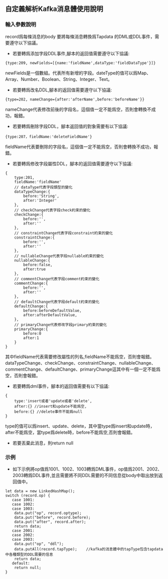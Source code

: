 ## 自定義解析Kafka消息體使用說明
### 輸入參數說明
record爲每條消息的body 要將每條消息轉換爲Tapdata 的DML或DDL事件，需要遵守以下協議。
* 若要轉爲添加字段DDL事件,腳本的返回值需要遵守以下協議:
```
{type:209, newFields=[{name:'fieldName',dataType:'fieldDataType'}]}
```
newFields是一個數組。代表所有新增的字段。dateType的值可以爲Map、Array、Number、Boolean、String、Integer、Text。
* 若要轉爲改名DDL,腳本的返回值需要遵守以下協議:
```
{type=202, nameChange={after:'afterName',before:'beforeName'}}
```
nameChange代表修改前後的字段名，這個值一定不能爲空，否則會轉換不成功，報錯。
* 若要轉爲刪除字段DDL，腳本返回值的對象需要有以下協議:
```
{type:207，fieldName:'deleteFieldName'}
```
fieldName代表要刪除的字段名，這個值一定不能爲空，否則會轉換不成功，報錯。
* 若要轉爲修改字段屬性DDL，腳本的返回值需要遵守以下協議:
```
{
	type:201,
	fieldName:'fieldName'
	// dataType代表字段類型的變化
	dataTypeChange:{
		before:'String',
		after:'Integer'
	},
	// checkChange代表字段check約束的變化
	checkChange:{
		before:'',
		after:''
	},
	// constraintChange代表字段constraint約束的變化
	constraintChange:{
		before:'',
		after:''
	},
	// nullableChange代表字段nullable約束的變化
	nullableChange:{
		before:false,
		after:true
	},
	// commentChange代表字段comment約束的變化
	commentChange:{
		before:'',
		after:''
	},
	// defaultChange代表字段default約束的變化
	defaultChange:{
		before:beforeDefaultValue,
		after:afterDefaultValue,
	},
	// primaryChange代表修改字段primary約束的變化
	primaryChange:{
		before:0
		after:1
	}
}
```
其中fieldName代表需要修改屬性的列名,fieldName不能爲空，否則會報錯。<br />
dataTypeChange、checkChange、constraintChange、nullableChange、commentChange、defaultChange、primaryChange這其中有一個一定不能爲空，否則會報錯。
* 若要轉爲dml事件，腳本的返回值需要有以下協議:
```
{
	type:'insert或者'update或者'delete',
	after:{} //insert和update不能爲空,
	before:{} //delete事件不能爲null
}
```
type的值可以爲insert、update、delete，其中當type爲insert和update時，after不能爲空，當type爲delete時，before不能爲空,否則會報錯。
* 若要丟棄此消息，則return null
### 示例
* 如下示例將op值爲1001、1002、1003轉爲DML事件，op值爲2001、2002、2003轉爲DDL事件,並且需要將不同DDL需要的不同信息從body中取出放到返回值中。
```
let data = new LinkedHashMap();
switch (record.op) {
   case 1001:
   case 1002:
   case 1003:
    data.put("op", record.optype);
    data.put("before", record.before);
    data.put("after", record.after);
    return data;
   case 2001:
   case 2002:
   case 2003:
    data.put("op", "ddl");
    data.putAll(record.tapType);	//kafka的消息體中的tapType包含tapdata中各種類型的DDL需要的信息
    return data;
   default:
    return null;
}
```

